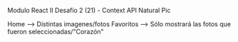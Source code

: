 Modulo React II
    Desafío 2 (21) - Context API
    Natural Pic

Home --> Distintas imagenes/fotos
Favoritos --> Sólo mostrará las fotos que fueron seleccionadas/"Corazón"
